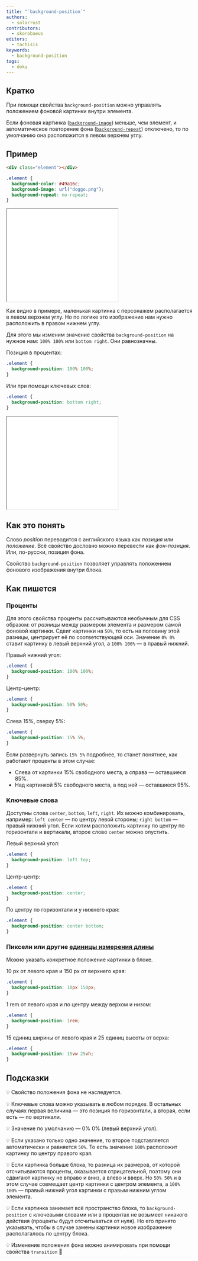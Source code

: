 ```yaml
---
title: "`background-position`"
authors:
  - solarrust
contributors:
  - skorobaeus
editors:
  - tachisis
keywords:
  - background-position
tags:
  - doka
---
```


## Кратко

При помощи свойства `background-position` можно управлять положением фоновой картинки внутри элемента.

Если фоновая картинка ([`background-image`](/css/background-image/)) меньше, чем элемент, и автоматическое повторение фона ([`background-repeat`](/css/background-repeat/)) отключено, то по умолчанию она расположится в левом верхнем углу.

## Пример

```html
<div class="element"></div>
```

```css
.element {
  background-color: #49a16c;
  background-image: url("doggo.png");
  background-repeat: no-repeat;
}
```

<iframe title="Положение фоновой картинки" src="demos/not-positioned/" height="250" sandbox></iframe>

Как видно в примере, маленькая картинка с персонажем располагается в левом верхнем углу. Но по логике это изображение нам нужно расположить в правом нижнем углу.

Для этого мы изменим значение свойства `background-position` на нужное нам: `100% 100%` или `bottom right`. Они равнозначны.

Позиция в процентах:

```css
.element {
  background-position: 100% 100%;
}
```

Или при помощи ключевых слов:

```css
.element {
  background-position: bottom right;
}
```

<iframe title="Положение фоновой картинки" src="demos/positioned/" height="250" sandbox></iframe>

## Как это понять

Слово _position_ переводится с английского языка как _позиция_ или _положение_. Всё свойство дословно можно перевести как _фон-позиция_. Или, по-русски, позиция фона.

Свойство `background-position` позволяет управлять положением фонового изображения внутри блока.

## Как пишется

### Проценты

Для этого свойства проценты рассчитываются необычным для CSS образом: от _разницы_ между размером элемента и размером самой фоновой картинки. Сдвиг картинки на `50%`, то есть на половину этой разницы, центрирует её по соответствующей оси. Значение `0% 0%` ставит картинку в левый верхний угол, а `100% 100%` — в правый нижний.

Правый нижний угол:

```css
.element {
  background-position: 100% 100%;
}
```

Центр-центр:

```css
.element {
  background-position: 50% 50%;
}
```

Слева 15%, сверху 5%:

```css
.element {
  background-position: 15% 5%;
}
```

Если развернуть запись `15% 5%` подробнее, то станет понятнее, как работают проценты в этом случае:

- Слева от картинки 15% свободного места, а справа — оставшиеся 85%.
- Над картинкой 5% свободного места, а под ней — оставшиеся 95%.

### Ключевые слова

Доступны слова `center`, `bottom`, `left`, `right`. Их можно комбинировать, например: `left center` — по центру левой стороны; `right bottom` — правый нижний угол. Если хотим расположить картинку по центру по горизонтали и вертикали, второе слово `center` можно опустить.

Левый верхний угол:

```css
.element {
  background-position: left top;
}
```

Центр-центр:

```css
.element {
  background-position: center;
}
```

По центру по горизонтали и у нижнего края:

```css
.element {
  background-position: center bottom;
}
```

### Пиксели или другие [единицы измерения длины](/css/numeric-types/#edinicy-izmereniya-dliny-ili-rasstoyaniya)

Можно указать конкретное положение картинки в блоке.

10 px от левого края и 150 px от верхнего края:

```css
.element {
  background-position: 10px 150px;
}
```

1 rem от левого края и по центру между верхом и низом:

```css
.element {
  background-position: 1rem;
}
```

15 единиц ширины от левого края и 25 единиц высоты от верха:

```css
.element {
  background-position: 15vw 25vh;
}
```

## Подсказки

💡 Свойство положения фона не наследуется.

💡 Ключевые слова можно указывать в любом порядке. В остальных случаях первая величина — это позиция по горизонтали, а вторая, если есть — по вертикали.

💡 Значение по умолчанию — 0% 0% (левый верхний угол).

💡 Если указано только одно значение, то второе подставляется автоматически и равняется `50%`. То есть значение `100%` расположит картинку по центру правого края.

💡 Если картинка больше блока, то разница их размеров, от которой отсчитываются проценты, оказывается отрицательной, поэтому они сдвигают картинку не вправо и вниз, а влево и вверх. Но `50% 50%` и в этом случае совмещает центр картинки с центром элемента, а `100% 100%` — правый нижний угол картинки с правым нижним углом элемента.

💡 Если картинка занимает всё пространство блока, то `background-position` с ключевыми словами или в процентах не возымеет никакого действия (проценты будут отсчитываться от нуля). Но его принято указывать, чтобы в случае замены картинки новое изображение располагалось по центру блока.

💡 Изменение положения фона можно анимировать при помощи свойства `transition` 🥳

